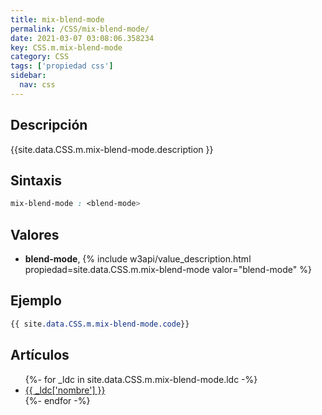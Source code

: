 ```yaml
---
title: mix-blend-mode
permalink: /CSS/mix-blend-mode/
date: 2021-03-07 03:08:06.358234
key: CSS.m.mix-blend-mode
category: CSS
tags: ['propiedad css']
sidebar: 
  nav: css
---
```


## Descripción
{{site.data.CSS.m.mix-blend-mode.description }}

## Sintaxis
~~~css
mix-blend-mode : <blend-mode>
~~~

## Valores
* **blend-mode**,  {% include w3api/value_description.html propiedad=site.data.CSS.m.mix-blend-mode valor="blend-mode" %}

## Ejemplo
~~~css
{{ site.data.CSS.m.mix-blend-mode.code}}
~~~

## Artículos
<ul>
{%- for _ldc in site.data.CSS.m.mix-blend-mode.ldc -%}
   <li>
       <a href="{{_ldc['url'] }}">{{ _ldc['nombre'] }}</a>
   </li>
{%- endfor -%}
</ul>
